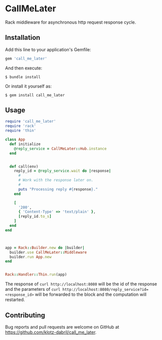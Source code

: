 # CallMeLater

Rack middleware for asynchronous http request response cycle.

## Installation

Add this line to your application's Gemfile:

```ruby
gem 'call_me_later'
```

And then execute:

    $ bundle install

Or install it yourself as:

    $ gem install call_me_later

## Usage

```ruby
require 'call_me_later'
require 'rack'
require 'thin'

class App
  def initialize
    @reply_service = CallMeLater::Hub.instance
  end


  def call(env)
    reply_id = @reply_service.wait do |response|
      #
      # Work with the response later on.
      #
      puts "Processing reply #{response}."
    end

    [
      '200',
      { 'Content-Type' => 'text/plain' },
      [reply_id.to_s]
    ]
  end
end



app = Rack::Builder.new do |builder|
  builder.use CallMeLater::Middleware
  builder.run App.new
end


Rack::Handler::Thin.run(app)
```

The response of `curl http://localhost:8080` will be the id of the
response and the parameters of `curl
http://localhost:8080/reply_service?id=<response_id>` will be forwarded
to the block and the computation will restarted.


## Contributing

Bug reports and pull requests are welcome on GitHub at https://github.com/klotz-dabril/call_me_later.
